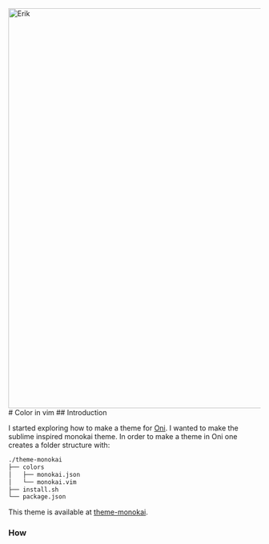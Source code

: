 <img width='800' src="/images/notes/vim/monokai.png" alt="Erik"/>
#  Color in vim
## Introduction

I started exploring how to make a theme for [Oni](https://github.com/onivim/oni). I wanted to make 
the sublime inspired monokai theme. In order to make a theme in Oni one creates a folder structure with:

```bash
./theme-monokai
├── colors
│   ├── monokai.json
│   └── monokai.vim
├── install.sh
└── package.json
```
This theme is available at [theme-monokai](https://github.com/ErikEkstedt/.files/tree/master/oni/theme-monokai).

###  How


